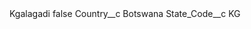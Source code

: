 <?xml version="1.0" encoding="UTF-8"?>
<CustomMetadata xmlns="http://soap.sforce.com/2006/04/metadata" xmlns:xsi="http://www.w3.org/2001/XMLSchema-instance" xmlns:xsd="http://www.w3.org/2001/XMLSchema">
    <label>Kgalagadi</label>
    <protected>false</protected>
    <values>
        <field>Country__c</field>
        <value xsi:type="xsd:string">Botswana</value>
    </values>
    <values>
        <field>State_Code__c</field>
        <value xsi:type="xsd:string">KG</value>
    </values>
</CustomMetadata>
